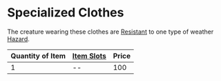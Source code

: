 # Specialized Clothes
The creature wearing these clothes are [Resistant](../../../../Conditions/Resistant.md) to one type of weather [Hazard](../../../../Hazards/Elemental.md).

| Quantity of Item | [Item Slots](../../../../../Player%20Characters/Derived%20Statistics/Item%20Slots.md) | Price |
| ---------------- | ------------------------------------------------------------------------------------- | ----- |
| 1                | --                                                                                    | 100   |
